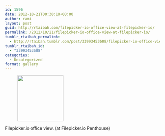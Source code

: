 ```yaml
---
id: 1596
date: 2012-10-21T00:30:10+00:00
author: rami
layout: post
guid: http://rtaibah.com/filepicker-io-office-view-at-filepicker-io/
permalink: /2012/10/21/filepicker-io-office-view-at-filepicker-io/
tumblr_rtaibah_permalink:
  - http://rtaibah.tumblr.com/post/33993453608/filepicker-io-office-view-at-filepicker-io
tumblr_rtaibah_id:
  - "33993453608"
categories:
  - Uncategorized
format: gallery
---
```

<div id='gallery-146' class='gallery galleryid-1596 gallery-columns-3 gallery-size-thumbnail'>
  <figure class='gallery-item'> 
  
  <div class='gallery-icon landscape'>
    <a href='http://139.59.20.41/2012/10/21/filepicker-io-office-view-at-filepicker-io/attachment/1597/'><img width="150" height="150" src="http://139.59.20.41/wp-content/uploads/2012/10/tumblr_mc7w2azqD51qb4qlko1_1280-150x150.jpg" class="attachment-thumbnail size-thumbnail" alt="" srcset="http://139.59.20.41/wp-content/uploads/2012/10/tumblr_mc7w2azqD51qb4qlko1_1280-150x150.jpg 150w, http://139.59.20.41/wp-content/uploads/2012/10/tumblr_mc7w2azqD51qb4qlko1_1280-300x300.jpg 300w, http://139.59.20.41/wp-content/uploads/2012/10/tumblr_mc7w2azqD51qb4qlko1_1280-100x100.jpg 100w, http://139.59.20.41/wp-content/uploads/2012/10/tumblr_mc7w2azqD51qb4qlko1_1280.jpg 612w" sizes="100vw" /></a>
  </div></figure>
</div>

Filepicker.io office view. (at Filepicker.io Penthouse)